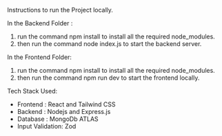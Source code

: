 Instructions to run the Project locally.

In the Backend Folder :
1. run the command npm install to install all the required node_modules. 
2. then run the command node index.js to start the backend server. 

In the Frontend Folder:
1. run the command npm install to install all the required node_modules. 
2. then run the command npm run dev to start the frontend locally. 

Tech Stack Used: 
- Frontend : React and Tailwind CSS
- Backend : Nodejs and Express.js
- Database : MongoDb ATLAS
- Input Validation: Zod
